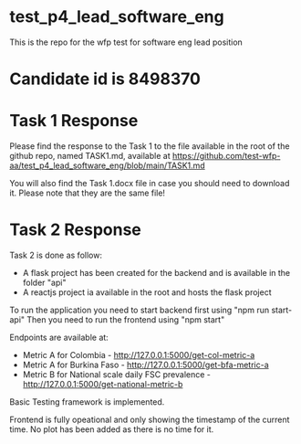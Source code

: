 # test_p4_lead_software_eng
This is the repo for the wfp test for software eng lead position

# Candidate id is 8498370

# Task 1 Response

Please find the response to the Task 1 to the file available in the root of the github repo, named TASK1.md, available at https://github.com/test-wfp-aa/test_p4_lead_software_eng/blob/main/TASK1.md

You will also find the Task 1.docx file in case you should need to download it. Please note that they are the same file!

# Task 2 Response
Task 2 is done as follow:
- A flask project has been created for the backend and is available in the folder "api"
- A reactjs project ia available in the root and hosts the flask project

To run the application you need to start backend first using "npm run start-api"
Then you need to run the frontend using "npm start"

Endpoints are available at:
- Metric A for Colombia - http://127.0.0.1:5000/get-col-metric-a
- Metric A for Burkina Faso - http://127.0.0.1:5000/get-bfa-metric-a
- Metric B for National scale daily FSC prevalence - http://127.0.0.1:5000/get-national-metric-b

Basic Testing framework is implemented. 

Frontend is fully opeational and only showing the timestamp of the current time. No plot has been added as there is no time for it.
